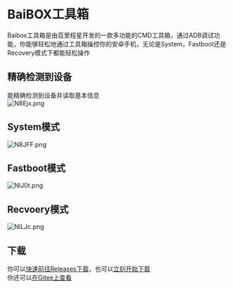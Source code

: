 # BaiBOX工具箱
Baibox工具箱是由百里程星开发的一款多功能的CMD工具箱，通过ADB调试功能，你能够轻松地通过工具箱操控你的安卓手机，无论是System，Fastboot还是Recovery模式下都能轻松操作
## 精确检测到设备
能精确检测到设备并读取基本信息<br>
![N8Ejx.png](https://i.328888.xyz/2023/02/04/N8Ejx.png)

## System模式
![N8JFF.png](https://i.328888.xyz/2023/02/04/N8JFF.png)

## Fastboot模式
![NlJ0t.png](https://i.328888.xyz/2023/02/03/NlJ0t.png)

## Recvoery模式
![NlLJc.png](https://i.328888.xyz/2023/02/03/NlLJc.png)

## 下载
你可以[快速前往Releases下载](https://github.com/BailiChengxing/BaiBOX/releases/tag/1.1.0)，也可以[立刻开始下载](https://github.com/BailiChengxing/BaiBOX/releases/download/1.1.0/release.zip)
<br>你还可以[在Gitee上查看](https://gitee.com/bailichengxing/BaiBOX)
